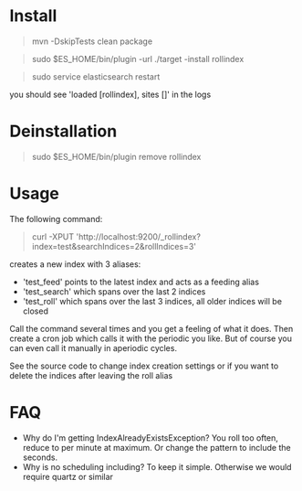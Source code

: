 # Install

> mvn -DskipTests clean package

> sudo $ES_HOME/bin/plugin -url ./target -install rollindex

> sudo service elasticsearch restart

you should see 'loaded [rollindex], sites []' in the logs

# Deinstallation

> sudo $ES_HOME/bin/plugin remove rollindex

# Usage

The following command:
> curl -XPUT 'http://localhost:9200/_rollindex?index=test&searchIndices=2&rollIndices=3'

creates a new index with 3 aliases: 
 * 'test_feed' points to the latest index and acts as a feeding alias
 * 'test_search' which spans over the last 2 indices
 * 'test_roll' which spans over the last 3 indices, all older indices will be closed

Call the command several times and you get a feeling of what it does.
Then create a cron job which calls it with the periodic you like. But of course you can even
call it manually in aperiodic cycles.

See the source code to change index creation settings or if you want to delete the indices after
leaving the roll alias

# FAQ

 * Why do I'm getting IndexAlreadyExistsException? You roll too often, reduce to per minute at maximum. 
   Or change the pattern to include the seconds.
 * Why is no scheduling including? To keep it simple. Otherwise we would require quartz or similar
 